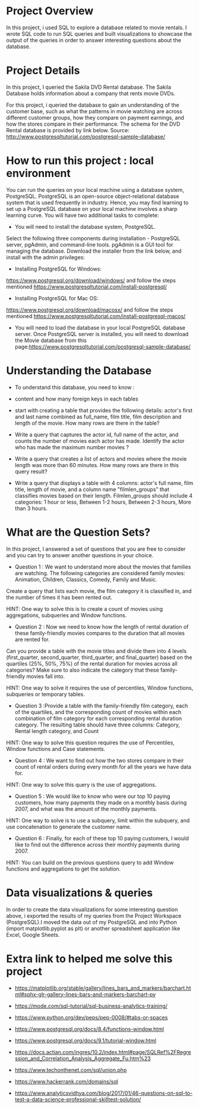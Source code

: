 # Project Overview

In this project, i used SQL to explore a database related to movie rentals. I wrote SQL code to run SQL queries and built visualizations to showcase the output of the queries in order to answer interesting questions about the database.

# Project Details

In this project, I queried the Sakila DVD Rental database. The Sakila Database holds information about a company that rents movie DVDs.

For this project, i queried the database to gain an understanding of the customer base, such as what the patterns in movie watching are across different customer groups, how they compare on payment earnings, and how the stores compare in their performance. The schema for the DVD Rental database is provided by link below. Source: http://www.postgresqltutorial.com/postgresql-sample-database/

# How to run this project : local environment

You can run the queries on your local machine using a database system, PostgreSQL. PostgreSQL is an open-source object-relational database system that is used frequently in industry. Hence, you may find learning to set up a PostgreSQL database on your local machine involves a sharp learning curve. You will have two additional tasks to complete:

* You will need to install the database system, PostgreSQL.

Select the following three components during installation - PostgreSQL server, pgAdmin, and command-line tools. pgAdmin is a GUI tool for managing the database. Download the installer from the link below, and install with the admin privileges:

- Installing PostgreSQL for Windows:

https://www.postgresql.org/download/windows/ and follow the steps mentioned https://www.postgresqltutorial.com/install-postgresql/

- Installing PostgreSQL for Mac OS:

https://www.postgresql.org/download/macosx/ and follow the steps mentioned https://www.postgresqltutorial.com/install-postgresql-macos/

* You will need to load the database in your local PostgreSQL database server.
Once PostgreSQL server is installed, you will need to download the Movie database from this page:https://www.postgresqltutorial.com/postgresql-sample-database/

# Understanding the Database

* To understand this database, you need to know :

- content and how many foreign keys in each tables

- start with creating a table that provides the following details: actor's first and last name combined as full_name, film title, film description and length of the movie. How many rows are there in the table?

- Write a query that captures the actor id, full name of the actor, and counts the number of movies each actor has made. Identify the actor who has made the maximum number movies ?

- Write a query that creates a list of actors and movies where the movie length was more than 60 minutes. How many rows are there in this query result?

- Write a query that displays a table with 4 columns: actor's full name, film title, length of movie, and a column name "filmlen_groups" that classifies movies based on their length. Filmlen_groups should include 4 categories: 1 hour or less, Between 1-2 hours, Between 2-3 hours, More than 3 hours.

# What are the Question Sets?
In this project, I answered  a set of questions that you are free to consider and you can try to answer another questions in your choice.

- Question 1 : We want to understand more about the movies that families are watching. The following categories are considered family movies: Animation, Children, Classics, Comedy, Family and Music.

Create a query that lists each movie, the film category it is classified in, and the number of times it has been rented out.

HINT: One way to solve this is to create a count of movies using aggregations, subqueries and Window functions.

- Question 2 : Now we need to know how the length of rental duration of these family-friendly movies compares to the duration that all movies are rented for.

Can you provide a table with the movie titles and divide them into 4 levels (first_quarter, second_quarter, third_quarter, and final_quarter) based on the quartiles (25%, 50%, 75%) of the rental duration for movies across all categories? Make sure to also indicate the category that these family-friendly movies fall into.

HINT: One way to solve it requires the use of percentiles, Window functions, subqueries or temporary tables.

- Question 3 :Provide a table with the family-friendly film category, each of the quartiles, and the corresponding count of movies within each combination of film category for each corresponding rental duration category. The resulting table should have three columns: Category, Rental length category, and Count

HINT: One way to solve this question requires the use of Percentiles, Window functions and Case statements.

- Question 4 : We want to find out how the two stores compare in their count of rental orders during every month for all the years we have data for.

HINT: One way to solve this query is the use of aggregations.

- Question 5 : We would like to know who were our top 10 paying customers, how many payments they made on a monthly basis during 2007, and what was the amount of the monthly payments.

HINT: One way to solve is to use a subquery, limit within the subquery, and use concatenation to generate the customer name.

- Question 6 : Finally, for each of these top 10 paying customers, I would like to find out the difference across their monthly payments during 2007.

HINT: You can build on the previous questions query to add Window functions and aggregations to get the solution.

# Data visualizations & queries
In order to create the data visualizations for some interesting question above, i exported the results of my queries from the Project Workspace (PostgreSQL).I moved the data out of my PostgreSQL and into Python (import matplotlib.pyplot as plt) or another spreadsheet application like Excel, Google Sheets.

# Extra link to helped me solve this project

- https://matplotlib.org/stable/gallery/lines_bars_and_markers/barchart.html#sphx-glr-gallery-lines-bars-and-markers-barchart-py

- https://mode.com/sql-tutorial/sql-business-analytics-training/

- https://www.python.org/dev/peps/pep-0008/#tabs-or-spaces

- https://www.postgresql.org/docs/8.4/functions-window.html

- https://www.postgresql.org/docs/9.1/tutorial-window.html

- https://docs.actian.com/ingres/10.2/index.html#page/SQLRef%2FRegression_and_Correlation_Analysis_Aggregate_Fu.htm%23

- https://www.techonthenet.com/sql/union.php

- https://www.hackerrank.com/domains/sql

- https://www.analyticsvidhya.com/blog/2017/01/46-questions-on-sql-to-test-a-data-science-professional-skilltest-solution/
